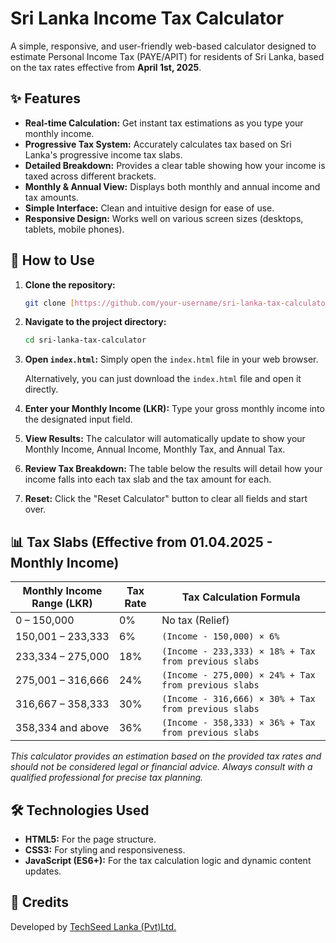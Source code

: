 # Sri Lanka Income Tax Calculator

A simple, responsive, and user-friendly web-based calculator designed to estimate Personal Income Tax (PAYE/APIT) for residents of Sri Lanka, based on the tax rates effective from **April 1st, 2025**.

## ✨ Features

* **Real-time Calculation:** Get instant tax estimations as you type your monthly income.
* **Progressive Tax System:** Accurately calculates tax based on Sri Lanka's progressive income tax slabs.
* **Detailed Breakdown:** Provides a clear table showing how your income is taxed across different brackets.
* **Monthly & Annual View:** Displays both monthly and annual income and tax amounts.
* **Simple Interface:** Clean and intuitive design for ease of use.
* **Responsive Design:** Works well on various screen sizes (desktops, tablets, mobile phones).

## 🚀 How to Use

1.  **Clone the repository:**
    ```bash
    git clone [https://github.com/your-username/sri-lanka-tax-calculator.git](https://github.com/your-username/sri-lanka-tax-calculator.git)
    ```
2.  **Navigate to the project directory:**
    ```bash
    cd sri-lanka-tax-calculator
    ```
3.  **Open `index.html`:** Simply open the `index.html` file in your web browser.

    Alternatively, you can just download the `index.html` file and open it directly.

4.  **Enter your Monthly Income (LKR):** Type your gross monthly income into the designated input field.
5.  **View Results:** The calculator will automatically update to show your Monthly Income, Annual Income, Monthly Tax, and Annual Tax.
6.  **Review Tax Breakdown:** The table below the results will detail how your income falls into each tax slab and the tax amount for each.
7.  **Reset:** Click the "Reset Calculator" button to clear all fields and start over.

## 📊 Tax Slabs (Effective from 01.04.2025 - Monthly Income)

| **Monthly Income Range (LKR)** | **Tax Rate** | **Tax Calculation Formula**                          |
| ------------------------------ | ------------ | ---------------------------------------------------- |
| 0 – 150,000                    | 0%           | No tax (Relief)                                      |
| 150,001 – 233,333              | 6%           | `(Income - 150,000) × 6%`                            |
| 233,334 – 275,000              | 18%          | `(Income - 233,333) × 18% + Tax from previous slabs` |
| 275,001 – 316,666              | 24%          | `(Income - 275,000) × 24% + Tax from previous slabs` |
| 316,667 – 358,333              | 30%          | `(Income - 316,666) × 30% + Tax from previous slabs` |
| 358,334 and above              | 36%          | `(Income - 358,333) × 36% + Tax from previous slabs` |


*This calculator provides an estimation based on the provided tax rates and should not be considered legal or financial advice. Always consult with a qualified professional for precise tax planning.*

## 🛠️ Technologies Used

* **HTML5:** For the page structure.
* **CSS3:** For styling and responsiveness.
* **JavaScript (ES6+):** For the tax calculation logic and dynamic content updates.

## 🤝 Credits

Developed by [TechSeed Lanka (Pvt)Ltd.](https://www.techseed.lk)
